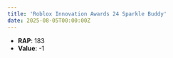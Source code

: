 ```yaml
---
title: 'Roblox Innovation Awards 24 Sparkle Buddy'
date: 2025-08-05T00:00:00Z
---
```

- **RAP**: 183
- **Value**: -1
